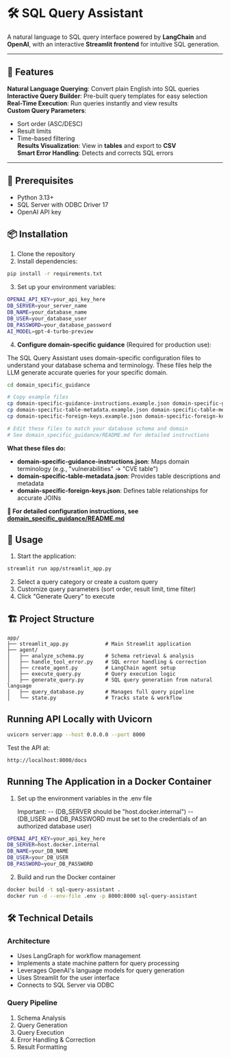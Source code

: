 # 🛠️ SQL Query Assistant

A natural language to SQL query interface powered by **LangChain** and **OpenAI**, with an interactive **Streamlit frontend** for intuitive SQL generation.

---

## 🌟 Features

**Natural Language Querying**: Convert plain English into SQL queries  
**Interactive Query Builder**: Pre-built query templates for easy selection  
**Real-Time Execution**: Run queries instantly and view results  
**Custom Query Parameters**:
   - Sort order (ASC/DESC)
   - Result limits
   - Time-based filtering  
**Results Visualization**: View in **tables** and export to **CSV**  
**Smart Error Handling**: Detects and corrects SQL errors  

---


## 🔧 Prerequisites

- Python 3.13+
- SQL Server with ODBC Driver 17
- OpenAI API key

## 📦 Installation

1. Clone the repository
2. Install dependencies:

```bash
pip install -r requirements.txt
```

3. Set up your environment variables:

```bash
OPENAI_API_KEY=your_api_key_here
DB_SERVER=your_server_name
DB_NAME=your_database_name
DB_USER=your_database_user
DB_PASSWORD=your_database_password
AI_MODEL=gpt-4-turbo-preview
```

4. **Configure domain-specific guidance** (Required for production use):

The SQL Query Assistant uses domain-specific configuration files to understand your database schema and terminology. These files help the LLM generate accurate queries for your specific domain.

```bash
cd domain_specific_guidance

# Copy example files
cp domain-specific-guidance-instructions.example.json domain-specific-guidance-instructions.json
cp domain-specific-table-metadata.example.json domain-specific-table-metadata.json
cp domain-specific-foreign-keys.example.json domain-specific-foreign-keys.json

# Edit these files to match your database schema and domain
# See domain_specific_guidance/README.md for detailed instructions
```

**What these files do:**
- **domain-specific-guidance-instructions.json**: Maps domain terminology (e.g., "vulnerabilities" → "CVE table")
- **domain-specific-table-metadata.json**: Provides table descriptions and metadata
- **domain-specific-foreign-keys.json**: Defines table relationships for accurate JOINs

**📖 For detailed configuration instructions, see [domain_specific_guidance/README.md](domain_specific_guidance/README.md)**

## 🚀 Usage

1. Start the application:

```bash
streamlit run app/streamlit_app.py
```

2. Select a query category or create a custom query
3. Customize query parameters (sort order, result limit, time filter)
4. Click "Generate Query" to execute

## 🏗️ Project Structure

```graph
app/
├── streamlit_app.py            # Main Streamlit application
├── agent/
│   ├── analyze_schema.py       # Schema retrieval & analysis
│   ├── handle_tool_error.py    # SQL error handling & correction
│   ├── create_agent.py         # LangChain agent setup
│   ├── execute_query.py        # Query execution logic
│   ├── generate_query.py       # SQL query generation from natural language
│   ├── query_database.py       # Manages full query pipeline
│   └── state.py                # Tracks state & workflow
```

## Running API Locally with Uvicorn

```bash
uvicorn server:app --host 0.0.0.0 --port 8000
```

Test the API at:

```bash
http://localhost:8000/docs
```

## Running The Application in a Docker Container

1. Set up the environment variables in the .env file 

   Important: 
   -- (DB_SERVER should be "host.docker.internal")
   -- (DB_USER and DB_PASSWORD must be set to the credentials of an authorized database user)

```bash
OPENAI_API_KEY=your_api_key_here
DB_SERVER=host.docker.internal
DB_NAME=your_DB_NAME
DB_USER=your_DB_USER
DB_PASSWORD=your_DB_PASSWORD
```

2. Build and run the Docker container

```bash
docker build -t sql-query-assistant .
docker run -d --env-file .env -p 8000:8000 sql-query-assistant
```

## 🛠️ Technical Details

### Architecture
- Uses LangGraph for workflow management
- Implements a state machine pattern for query processing
- Leverages OpenAI's language models for query generation
- Uses Streamlit for the user interface
- Connects to SQL Server via ODBC

### Query Pipeline
1. Schema Analysis
2. Query Generation
3. Query Execution
4. Error Handling & Correction
5. Result Formatting